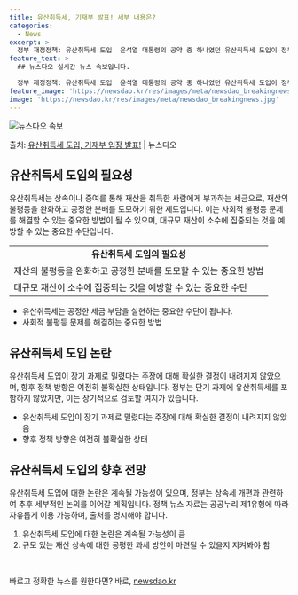 ```yaml
---
title: 유산취득세, 기재부 발표! 세부 내용은?
categories:
  - News
excerpt: >
  정부 재정정책: 유산취득세 도입  윤석열 대통령의 공약 중 하나였던 유산취득세 도입이 정부의 '장기 과제'로…
feature_text: >
  ## 뉴스다오 실시간 뉴스 속보입니다.

  정부 재정정책: 유산취득세 도입  윤석열 대통령의 공약 중 하나였던 유산취득세 도입이 정부의 '장기 과제'로…
feature_image: 'https://newsdao.kr/res/images/meta/newsdao_breakingnews.jpg'
image: 'https://newsdao.kr/res/images/meta/newsdao_breakingnews.jpg'
---
```


![뉴스다오 속보](https://newsdao.kr/res/images/meta/newsdao_breakingnews.jpg)

<p>출처: <a href="https://newsdao.kr/4705" rel="dofollow">유산취득세 도입, 기재부 입장 발표!</a> | 뉴스다오</p>

<h2 data-ke-size="size26">유산취득세 도입의 필요성</h2>
<p data-ke-size="size16">유산취득세는 상속이나 증여를 통해 재산을 취득한 사람에게 부과하는 세금으로, 재산의 불평등을 완화하고 공정한 분배를 도모하기 위한 제도입니다. 이는 사회적 불평등 문제를 해결할 수 있는 중요한 방법이 될 수 있으며, 대규모 재산이 소수에 집중되는 것을 예방할 수 있는 중요한 수단입니다.</p>
<table>
	<tr>
		<td style="text-align: center; height: 17px;"><b>유산취득세 도입의 필요성</b></td>
	</tr>
	<tr>
		<td>재산의 불평등을 완화하고 공정한 분배를 도모할 수 있는 중요한 방법</td>
	</tr>
	<tr>
		<td>대규모 재산이 소수에 집중되는 것을 예방할 수 있는 중요한 수단</td>
	</tr>
</table>
<ul>
	<li>유산취득세는 공정한 세금 부담을 실현하는 중요한 수단이 됩니다.</li>
	<li>사회적 불평등 문제를 해결하는 중요한 방법</li>
</ul>

<h2 data-ke-size="size26">유산취득세 도입 논란</h2>
<p data-ke-size="size16">유산취득세 도입이 장기 과제로 밀렸다는 주장에 대해 확실한 결정이 내려지지 않았으며, 향후 정책 방향은 여전히 불확실한 상태입니다. 정부는 단기 과제에 유산취득세를 포함하지 않았지만, 이는 장기적으로 검토할 여지가 있습니다.</p>
<ul>
	<li>유산취득세 도입이 장기 과제로 밀렸다는 주장에 대해 확실한 결정이 내려지지 않았음</li>
	<li>향후 정책 방향은 여전히 불확실한 상태</li>
</ul>

<h2 data-ke-size="size26">유산취득세 도입의 향후 전망</h2>
<p data-ke-size="size16">유산취득세 도입에 대한 논란은 계속될 가능성이 있으며, 정부는 상속세 개편과 관련하여 추후 세부적인 논의를 이어갈 계획입니다. 정책 뉴스 자료는 공공누리 제1유형에 따라 자유롭게 이용 가능하며, 출처를 명시해야 합니다.</p>
<ol>
	<li>유산취득세 도입에 대한 논란은 계속될 가능성이 큼</li>
	<li>규모 있는 재산 상속에 대한 공평한 과세 방안이 마련될 수 있을지 지켜봐야 함</li>
</ol>
<p data-ke-size="size16">&nbsp;</p> 

빠르고 정확한 뉴스를 원한다면? 바로, <a href="https://newsdao.kr" rel="dofollow">newsdao.kr</a>


